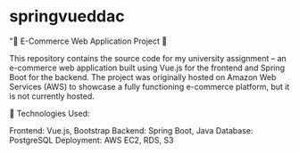 # springvueddac

"🛒 E-Commerce Web Application Project 🚀

This repository contains the source code for my university assignment – an e-commerce web application built using Vue.js for the frontend and Spring Boot for the backend. The project was originally hosted on Amazon Web Services (AWS) to showcase a fully functioning e-commerce platform, but it is not currently hosted.

🔧 Technologies Used:

Frontend: Vue.js, Bootstrap
Backend: Spring Boot, Java
Database: PostgreSQL
Deployment: AWS EC2, RDS, S3
